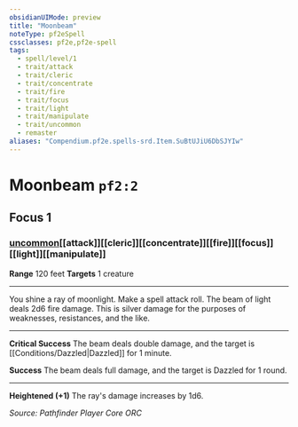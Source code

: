 ```yaml
---
obsidianUIMode: preview
title: "Moonbeam"
noteType: pf2eSpell
cssclasses: pf2e,pf2e-spell
tags:
  - spell/level/1
  - trait/attack
  - trait/cleric
  - trait/concentrate
  - trait/fire
  - trait/focus
  - trait/light
  - trait/manipulate
  - trait/uncommon
  - remaster
aliases: "Compendium.pf2e.spells-srd.Item.SuBtUJiU6DbSJYIw" 
---
```

# Moonbeam  `pf2:2`  
## Focus 1
### [uncommon](uncommon "Uncommon Rarity Trait")[[attack]][[cleric]][[concentrate]][[fire]][[focus]][[light]][[manipulate]]

**Range** 120 feet
**Targets** 1 creature
* * * 
You shine a ray of moonlight. Make a spell attack roll. The beam of light deals 2d6 fire damage. This is silver damage for the purposes of weaknesses, resistances, and the like.

* * *

**Critical Success** The beam deals double damage, and the target is [[Conditions/Dazzled|Dazzled]] for 1 minute.

**Success** The beam deals full damage, and the target is Dazzled for 1 round.

* * *

**Heightened (+1)** The ray's damage increases by 1d6.

*Source: Pathfinder Player Core*
*ORC*